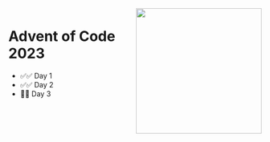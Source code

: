 <img src="https://github.com/zero-to-mastery/Advent-of-Code-2022/blob/main/advent.png?raw=true" width="250" align="right" />

# Advent of Code 2023

- :white_check_mark::white_check_mark: Day 1
- :white_check_mark::white_check_mark: Day 2
- :black_square_button::black_square_button: Day 3